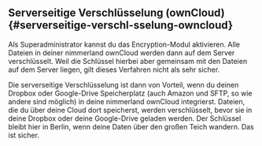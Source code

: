 ## Serverseitige Verschlüsselung (ownCloud) {#serverseitige-verschl-sselung-owncloud}

Als Superadministrator kannst du das Encryption-Modul aktivieren. Alle Dateien in deiner nimmerland ownCloud werden dann auf dem Server verschlüsselt. Weil die Schlüssel hierbei aber gemeinsam mit den Dateien auf dem Server liegen, gilt dieses Verfahren nicht als sehr sicher.

Die serverseitige Verschlüsselung ist dann von Vorteil, wenn du deinen Dropbox oder Google-Drive Speicherplatz (auch Amazon und SFTP, so wie andere sind möglich) in deine nimmerland ownCloud integrierst. Dateien, die du über deine Cloud dort speicherst, werden verschlüsselt, bevor sie in deine Dropbox oder deine Google-Drive geladen werden. Der Schlüssel bleibt hier in Berlin, wenn deine Daten über den großen Teich wandern. Das ist sicher.